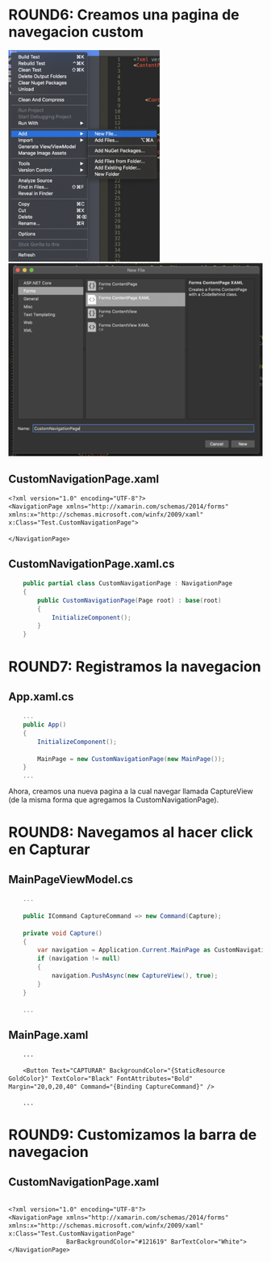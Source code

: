 # ROUND6: Creamos una pagina de navegacion custom

<img src="https://github.com/XamarinUY/cpuy1/blob/master/workshop/Pablo/Captura%20de%20pantalla%202019-03-15%20a%20la(s)%2015.38.31.png" width="300">

<img src="https://github.com/XamarinUY/cpuy1/blob/master/workshop/Pablo/Captura%20de%20pantalla%202019-03-15%20a%20la(s)%2015.39.04.png" width="600">

## CustomNavigationPage.xaml 

```xaml
<?xml version="1.0" encoding="UTF-8"?>
<NavigationPage xmlns="http://xamarin.com/schemas/2014/forms" xmlns:x="http://schemas.microsoft.com/winfx/2009/xaml" x:Class="Test.CustomNavigationPage">
    
</NavigationPage>

```

## CustomNavigationPage.xaml.cs

```c#
    public partial class CustomNavigationPage : NavigationPage
    {
        public CustomNavigationPage(Page root) : base(root)
        {
            InitializeComponent();
        }
    }
```

# ROUND7: Registramos la navegacion
## App.xaml.cs 

```c#
    ...
    public App()
    {
        InitializeComponent();

        MainPage = new CustomNavigationPage(new MainPage());
    }
    ...
```

Ahora, creamos una nueva pagina a la cual navegar llamada CaptureView (de la misma forma que agregamos la CustomNavigationPage).

# ROUND8: Navegamos al hacer click en Capturar
## MainPageViewModel.cs 

```c#
    ...

    public ICommand CaptureCommand => new Command(Capture);

    private void Capture()
    {
        var navigation = Application.Current.MainPage as CustomNavigationPage;
        if (navigation != null)
        {
            navigation.PushAsync(new CaptureView(), true);
        }
    }

    ...
```

## MainPage.xaml 

```xaml
    ...
    
    <Button Text="CAPTURAR" BackgroundColor="{StaticResource GoldColor}" TextColor="Black" FontAttributes="Bold" Margin="20,0,20,40" Command="{Binding CaptureCommand}" />
    
    ...
```


# ROUND9: Customizamos la barra de navegacion
## CustomNavigationPage.xaml

```xaml

<?xml version="1.0" encoding="UTF-8"?>
<NavigationPage xmlns="http://xamarin.com/schemas/2014/forms" xmlns:x="http://schemas.microsoft.com/winfx/2009/xaml" x:Class="Test.CustomNavigationPage"
                BarBackgroundColor="#121619" BarTextColor="White">
</NavigationPage>

```